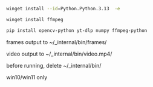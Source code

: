 ```sh
winget install --id=Python.Python.3.13  -e
```

```sh
winget install ffmpeg
```

```sh
pip install opencv-python yt-dlp numpy ffmpeg-python
```

frames output to ~/_internal/bin/frames/

video output to ~/_internal/bin/video.mp4/

before running, delete ~/_internal/bin/

win10/win11 only
